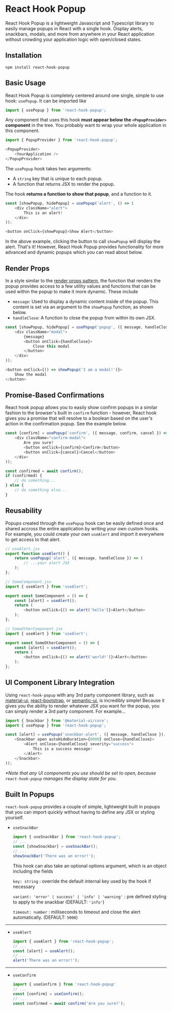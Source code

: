 # React Hook Popup

React Hook Popup is a lightweight Javascript and Typescript library to easily manage popups in React with a single hook. Display alerts, snackbars, modals, and more from anywhere in your React application without crowding your application logic with open/closed states.

## Installation

```
npm install react-hook-popup
```

## Basic Usage
React Hook Popup is completely centered around one single, simple to use hook: `usePopup`. It can be imported like

```javascript
import { usePopup } from 'react-hook-popup';
```

Any component that uses this hook __must appear below the `<PopupProvider>` component__ in the tree. You probably want to wrap your whole application in this component.

```javascript
import { PopupProvider } from 'react-hook-popup';
```
```javascript
<PopupProvider>
    <YourApplication />
</PopupProvider>
```

The `usePopup` hook takes two arguments: 
- A `string` key that is unique to each popup.
- A function that returns JSX to render the popup.

The hook __returns a function to show that popup__, and a function to it.

```javascript
const [showPopup, hidePopup] = usePopup('alert', () => (
    <div className="alert">
        This is an alert!
    </div>
));
```

```javascript
<button onClick={showPopup}>Show Alert</button>
```

In the above example, clicking the button to call `showPopup` will display the alert. That's it! However, React Hook Popup provides functionality for more advanced and dynamic popups which you can read about below.

## Render Props
In a style similar to the [render props pattern](https://reactjs.org/docs/render-props.html), the function that renders the popup provides access to a few utility values and functions that can be used within the popup to make it more dynamic. These include

- `message`: Used to display a dynamic content inside of the popup. This content is set via an argument to the `showPopup` function, as shown below.
- `handleClose`: A function to close the popup from within its own JSX.

```javascript
const [showPopup, hidePopup] = usePopup('popup', ({ message, handleClose }) => (
    <div className="modal">
        {message}
        <button onClick={handleClose}>
            Close this modal
        </button>
    </div>
));
```
```javascript
<button onClick={() => showPopup('I am a modal!')}>
    Show the modal
</button>
```

## Promise-Based Confirmations
React hook popup allows you to easily show confirm popups in a similar fashion to the browser's built in `confirm` function - however, React hook gives you a promise that will resolve to a boolean based on the user's action in the confirmation popup. See the example below.

```javascript
const [confirm] = usePopup('confirm', ({ message, confirm, cancel }) => (
    <div className="confirm-modal">
        Are you sure?
        <button onClick={confirm}>Confirm</button>
        <button onClick={cancel}>Cancel</button>
    </div>
));
```
```javascript
const confirmed = await confirm();
if (confirmed) {
    // do something...
} else {
    // do something else...
}
```

## Reusability
Popups created through the `usePopup` hook can be easily defined once and shared accross the entire application by writing your own custom hooks. For example, you could create your own `useAlert` and import it everywhere to get access to that alert.
```javascript
// useAlert.jsx
export function useAlert() {
    return usePopup('alert', ({ message, handleClose }) => (
        // ...your alert JSX
    );
};
```
```javascript
// SomeComponent.jsx
import { useAlert } from 'useAlert';

export const SomeComponent = () => {
    const [alert] = useAlert();
    return (
        <button onClick={() => alert('hello')}>Alert</button>
    );
};
```
```javascript
// SomeOtherComponent.jsx
import { useAlert } from 'useAlert';

export const SomeOtherComponent = () => {
    const [alert] = useAlert();
    return (
        <button onClick={() => alert('world!')}>Alert</button>
    );
};
```

## UI Component Library Integration
Using `react-hook-popup` with any 3rd party component library, such as [material-ui](), [react-bootstrap](), or [semantic-ui](), is incredibly simple! Because it gives you the ability to render whatever JSX you want for the popup, you can simply render a 3rd party component. For example...
```javascript
import { Snackbar } from '@material-ui/core';
import { usePopup } from 'react-hook-popup';
```
```javascript
const [alert] = usePopup('snackbar-alert', ({ message, handleClose }), () => (
    <Snackbar open autoHideDuration={6000} onClose={handleClose}>
        <Alert onClose={handleClose} severity="success">
            This is a success message!
        </Alert>
    </Snackbar>
));
```
_*Note that any UI components you use should be set to open, because `react-hook-popup` manages the display state for you._

## Built In Popups
`react-hook-popup` provides a couple of simple, lightweight built in popups that you can import quickly without having to define any JSX or styling yourself.

- `useSnackBar`
    ```javascript
    import { useSnackBar } from 'react-hook-popup';
    // ...
    const [showSnackbar] = useSnackBar();
    // ...
    showSnackBar('There was an error!');
    ```
    This hook can also take an optional options argument, which is an object including the fields

    `key: string` : override the default internal key used by the hook if necessary

    `variant: 'error' | success' | 'info' | 'warning'` : pre defined styling to apply to the snackbar (DEFAULT: `'info'`)

    `timeout: number` : milliseconds to timeout and close the alert automatically. (DEFAULT: `5000`)

---

- `useAlert`
    ```javascript
    import { useAlert } from 'react-hook-popup';
    // ...
    const [alert] = useAlert();
    // ...
    alert('There was an error!');
    ```

---

- `useConfirm`
    ```javascript
    import { useConfirm } from 'react-hook-popup'
    // ...
    const [confirm] = useConfirm();
    // ...
    const confirmed = await confirm('Are you sure?');
    ```

